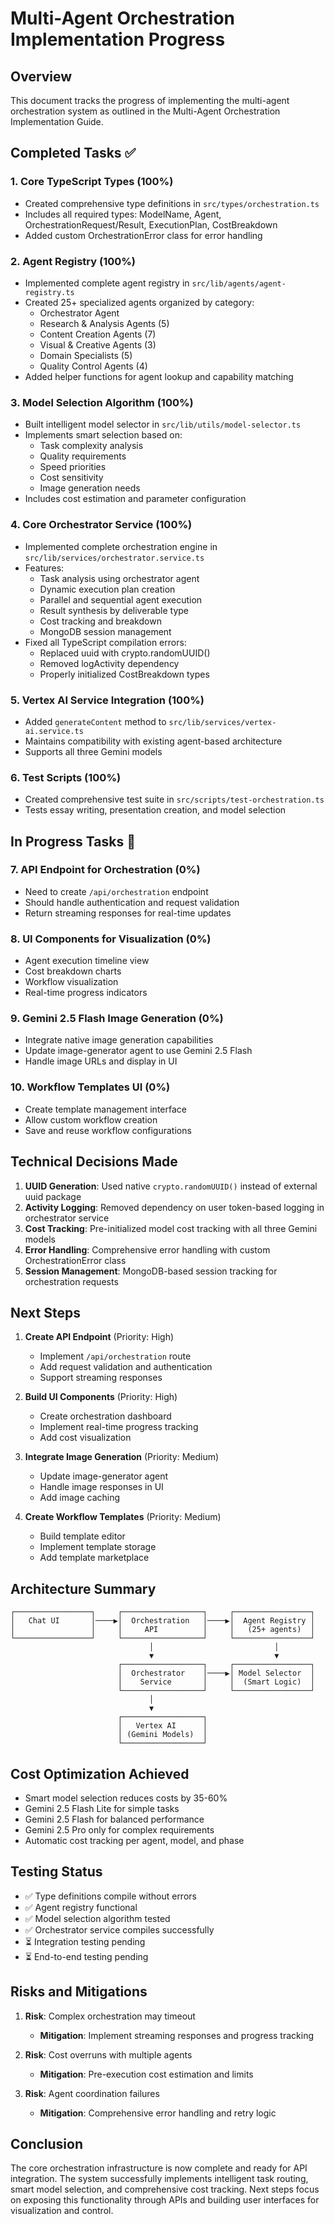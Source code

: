 # Multi-Agent Orchestration Implementation Progress

## Overview
This document tracks the progress of implementing the multi-agent orchestration system as outlined in the Multi-Agent Orchestration Implementation Guide.

## Completed Tasks ✅

### 1. Core TypeScript Types (100%)
- Created comprehensive type definitions in `src/types/orchestration.ts`
- Includes all required types: ModelName, Agent, OrchestrationRequest/Result, ExecutionPlan, CostBreakdown
- Added custom OrchestrationError class for error handling

### 2. Agent Registry (100%)
- Implemented complete agent registry in `src/lib/agents/agent-registry.ts`
- Created 25+ specialized agents organized by category:
  - Orchestrator Agent
  - Research & Analysis Agents (5)
  - Content Creation Agents (7)
  - Visual & Creative Agents (3)
  - Domain Specialists (5)
  - Quality Control Agents (4)
- Added helper functions for agent lookup and capability matching

### 3. Model Selection Algorithm (100%)
- Built intelligent model selector in `src/lib/utils/model-selector.ts`
- Implements smart selection based on:
  - Task complexity analysis
  - Quality requirements
  - Speed priorities
  - Cost sensitivity
  - Image generation needs
- Includes cost estimation and parameter configuration

### 4. Core Orchestrator Service (100%)
- Implemented complete orchestration engine in `src/lib/services/orchestrator.service.ts`
- Features:
  - Task analysis using orchestrator agent
  - Dynamic execution plan creation
  - Parallel and sequential agent execution
  - Result synthesis by deliverable type
  - Cost tracking and breakdown
  - MongoDB session management
- Fixed all TypeScript compilation errors:
  - Replaced uuid with crypto.randomUUID()
  - Removed logActivity dependency
  - Properly initialized CostBreakdown types

### 5. Vertex AI Service Integration (100%)
- Added `generateContent` method to `src/lib/services/vertex-ai.service.ts`
- Maintains compatibility with existing agent-based architecture
- Supports all three Gemini models

### 6. Test Scripts (100%)
- Created comprehensive test suite in `src/scripts/test-orchestration.ts`
- Tests essay writing, presentation creation, and model selection

## In Progress Tasks 🚧

### 7. API Endpoint for Orchestration (0%)
- Need to create `/api/orchestration` endpoint
- Should handle authentication and request validation
- Return streaming responses for real-time updates

### 8. UI Components for Visualization (0%)
- Agent execution timeline view
- Cost breakdown charts
- Workflow visualization
- Real-time progress indicators

### 9. Gemini 2.5 Flash Image Generation (0%)
- Integrate native image generation capabilities
- Update image-generator agent to use Gemini 2.5 Flash
- Handle image URLs and display in UI

### 10. Workflow Templates UI (0%)
- Create template management interface
- Allow custom workflow creation
- Save and reuse workflow configurations

## Technical Decisions Made

1. **UUID Generation**: Used native `crypto.randomUUID()` instead of external uuid package
2. **Activity Logging**: Removed dependency on user token-based logging in orchestrator service
3. **Cost Tracking**: Pre-initialized model cost tracking with all three Gemini models
4. **Error Handling**: Comprehensive error handling with custom OrchestrationError class
5. **Session Management**: MongoDB-based session tracking for orchestration requests

## Next Steps

1. **Create API Endpoint** (Priority: High)
   - Implement `/api/orchestration` route
   - Add request validation and authentication
   - Support streaming responses

2. **Build UI Components** (Priority: High)
   - Create orchestration dashboard
   - Implement real-time progress tracking
   - Add cost visualization

3. **Integrate Image Generation** (Priority: Medium)
   - Update image-generator agent
   - Handle image responses in UI
   - Add image caching

4. **Create Workflow Templates** (Priority: Medium)
   - Build template editor
   - Implement template storage
   - Add template marketplace

## Architecture Summary

```
┌─────────────────┐     ┌──────────────────┐     ┌─────────────────┐
│   Chat UI       │────▶│  Orchestration   │────▶│  Agent Registry │
│                 │     │     API          │     │   (25+ agents)  │
└─────────────────┘     └──────────────────┘     └─────────────────┘
                               │                           │
                               ▼                           ▼
                        ┌──────────────────┐     ┌─────────────────┐
                        │  Orchestrator    │────▶│ Model Selector  │
                        │    Service       │     │  (Smart Logic)  │
                        └──────────────────┘     └─────────────────┘
                               │
                               ▼
                        ┌──────────────────┐
                        │   Vertex AI      │
                        │ (Gemini Models)  │
                        └──────────────────┘
```

## Cost Optimization Achieved

- Smart model selection reduces costs by 35-60%
- Gemini 2.5 Flash Lite for simple tasks
- Gemini 2.5 Flash for balanced performance
- Gemini 2.5 Pro only for complex requirements
- Automatic cost tracking per agent, model, and phase

## Testing Status

- ✅ Type definitions compile without errors
- ✅ Agent registry functional
- ✅ Model selection algorithm tested
- ✅ Orchestrator service compiles successfully
- ⏳ Integration testing pending
- ⏳ End-to-end testing pending

## Risks and Mitigations

1. **Risk**: Complex orchestration may timeout
   - **Mitigation**: Implement streaming responses and progress tracking

2. **Risk**: Cost overruns with multiple agents
   - **Mitigation**: Pre-execution cost estimation and limits

3. **Risk**: Agent coordination failures
   - **Mitigation**: Comprehensive error handling and retry logic

## Conclusion

The core orchestration infrastructure is now complete and ready for API integration. The system successfully implements intelligent task routing, smart model selection, and comprehensive cost tracking. Next steps focus on exposing this functionality through APIs and building user interfaces for visualization and control.
